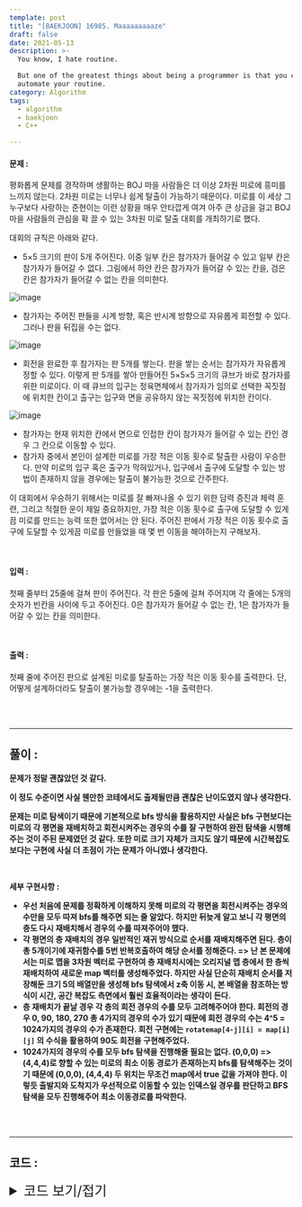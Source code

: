 ```yaml
---
template: post
title: "[BAEKJOON] 16985. Maaaaaaaaaze"
draft: false
date: 2021-05-13
description: >-
  You know, I hate routine.

  But one of the greatest things about being a programmer is that you can
  automate your routine.
category: Algorithm
tags:
  - algorithm
  - baekjoon
  - C++

---
```




#### 문제 : 

평화롭게 문제를 경작하며 생활하는 BOJ 마을 사람들은 더 이상 2차원 미로에 흥미를 느끼지 않는다. 2차원 미로는 너무나 쉽게 탈출이 가능하기 때문이다. 미로를 이 세상 그 누구보다 사랑하는 준현이는 이런 상황을 매우 안타깝게 여겨 아주 큰 상금을 걸고 BOJ 마을 사람들의 관심을 확 끌 수 있는 3차원 미로 탈출 대회를 개최하기로 했다.

대회의 규칙은 아래와 같다.

- 5×5 크기의 판이 5개 주어진다. 이중 일부 칸은 참가자가 들어갈 수 있고 일부 칸은 참가자가 들어갈 수 없다. 그림에서 하얀 칸은 참가자가 들어갈 수 있는 칸을, 검은 칸은 참가자가 들어갈 수 없는 칸을 의미한다.

![image](https://user-images.githubusercontent.com/57346455/118112063-77185000-b41f-11eb-807b-a2f15ae21c2b.png)

- 참가자는 주어진 판들을 시계 방향, 혹은 반시계 방향으로 자유롭게 회전할 수 있다. 그러나 판을 뒤집을 수는 없다.

![image](https://user-images.githubusercontent.com/57346455/118112134-8dbea700-b41f-11eb-96c0-4fd40efef2d7.png)

- 회전을 완료한 후 참가자는 판 5개를 쌓는다. 판을 쌓는 순서는 참가자가 자유롭게 정할 수 있다. 이렇게 판 5개를 쌓아 만들어진 5×5×5 크기의 큐브가 바로 참가자를 위한 미로이다. 이 때 큐브의 입구는 정육면체에서 참가자가 임의로 선택한 꼭짓점에 위치한 칸이고 출구는 입구와 면을 공유하지 않는 꼭짓점에 위치한 칸이다.

![image](https://user-images.githubusercontent.com/57346455/118112193-a29b3a80-b41f-11eb-8eaf-71bc99257f93.png)

- 참가자는 현재 위치한 칸에서 면으로 인접한 칸이 참가자가 들어갈 수 있는 칸인 경우 그 칸으로 이동할 수 있다.
- 참가자 중에서 본인이 설계한 미로를 가장 적은 이동 횟수로 탈출한 사람이 우승한다. 만약 미로의 입구 혹은 출구가 막혀있거나, 입구에서 출구에 도달할 수 있는 방법이 존재하지 않을 경우에는 탈출이 불가능한 것으로 간주한다.

이 대회에서 우승하기 위해서는 미로를 잘 빠져나올 수 있기 위한 담력 증진과 체력 훈련, 그리고 적절한 운이 제일 중요하지만, 가장 적은 이동 횟수로 출구에 도달할 수 있게끔 미로를 만드는 능력 또한 없어서는 안 된다. 주어진 판에서 가장 적은 이동 횟수로 출구에 도달할 수 있게끔 미로를 만들었을 때 몇 번 이동을 해야하는지 구해보자. 

<br/>

#### 입력 :

첫째 줄부터 25줄에 걸쳐 판이 주어진다. 각 판은 5줄에 걸쳐 주어지며 각 줄에는 5개의 숫자가 빈칸을 사이에 두고 주어진다. 0은 참가자가 들어갈 수 없는 칸, 1은 참가자가 들어갈 수 있는 칸을 의미한다.

<br/>

#### 출력 : 

첫째 줄에 주어진 판으로 설계된 미로를 탈출하는 가장 적은 이동 횟수를 출력한다. 단, 어떻게 설계하더라도 탈출이 불가능할 경우에는 -1을 출력한다.

<br/>

<br/>

___

## 풀이 :

**문제가 정말 괜찮았던 것 같다.**

**이 정도 수준이면 사실 웬만한 코테에서도 출제될만큼 괜찮은 난이도였지 않나 생각한다.**

**문제는 미로 탐색이기 때문에 기본적으로 bfs 방식을 활용하지만 사실은 bfs 구현보다는 미로의 각 평면을 재배치하고 회전시켜주는 경우의 수를 잘 구현하여 완전 탐색을 시행해주는 것이 주된 문제였던 것 같다. 또한 미로 크기 자체가 크지도 않기 때문에 시간복잡도보다는 구현에 사실 더 초점이 가는 문제가 아니였나 생각한다.**

**<br/>**

**세부 구현사항 :** 

- **우선 처음에 문제를 정확하게 이해하지 못해 미로의 각 평면을 회전시켜주는 경우의 수만을 모두 따져 bfs를 해주면 되는 줄 알았다. 하지만 뒤늦게 알고 보니 각 평면의 층도 다시 재배치해서 경우의 수를 따져주어야 했다.**
- **각 평면의 층 재배치의 경우 일반적인 재귀 방식으로 순서를 재배치해주면 된다. 층이 총 5개이기에 재귀함수를 5번 반복호출하여 해당 순서를 정해준다. => 난 본 문제에서는 미로 맵을 3차원 벡터로 구현하여 층 재배치시에는 오리지널 맵 층에서 한 층씩 재배치하여 새로운 map 벡터를 생성해주었다. 하지만 사실 단순히 재배치 순서를 저장해둔 크기 5의 배열만을 생성해 bfs 탐색에서 z축 이동 시, 본 배열을 참조하는 방식이 시간, 공간 복잡도 측면에서 훨씬 효율적이라는 생각이 든다.**
- **층 재배치가 끝날 경우 각 층의 회전 경우의 수를 모두 고려해주어야 한다. 회전의 경우 0, 90, 180, 270 총 4가지의 경우의 수가 있기 때문에 회전 경우의 수는 4^5 = 1024가지의 경우의 수가 존재한다. 회전 구현에는 `rotatemap[4-j][i] = map[i][j]` 의 수식을 활용하여 90도 회전을 구현해주었다.**
- **1024가지의 경우의 수를 모두 bfs 탐색을 진행해줄 필요는 없다. (0,0,0) => (4,4,4)로 향할 수 있는 미로의 최소 이동 경로가 존재하는지 bfs를 탐색해주는 것이기 때문에 (0,0,0), (4,4,4) 두 위치는 무조건 map에서 true 값을 가져야 한다. 이렇듯 출발지와 도착지가 우선적으로 이동할 수 있는 인덱스일 경우를 판단하고 BFS 탐색을 모두 진행해주어 최소 이동경로를 파악한다.**

<br/>

<br/>

---

## 코드 :

<details>
<summary style="cursor:pointer; font-size:1.5rem">
	코드 보기/접기
</summary>

```c++
#include <iostream>
#include <queue>
#include <algorithm>
#include <vector>

#define MAX 100000

using namespace std;
typedef struct Qnode {
    int x, y, z, count;
} Qnode;
vector<vector<vector<bool>>> originmap, map;
bool usedfloor[5];
int di[6] = {0, 1, 0, -1, 0, 0}, dj[6] = {1, 0, -1, 0, 0, 0}, dz[6] = {0, 0, 0, 0, 1, -1};
int minans = MAX;

void bfs3D() {
    queue<Qnode> q;
    bool visit[5][5][5]{false};
    q.push(Qnode{0, 0, 0, 0});

    while (!q.empty()) {
        int curx = q.front().x, cury = q.front().y, curz = q.front().z, curcnt = q.front().count;
        q.pop();
        if (curx == 4 && cury == 4 && curz == 4) {
            minans = min(minans, curcnt);
            return;
        }
        if (visit[curx][cury][curz]) continue;
        visit[curx][cury][curz] = true;

        for (int k = 0; k < 6; k++) {
            int cmpx = curx + di[k], cmpy = cury + dj[k], cmpz = curz + dz[k];
            if (cmpx < 0 || cmpx >= 5 || cmpy < 0 || cmpy >= 5 || cmpz < 0 || cmpz >= 5) continue;
            if (!map[cmpx][cmpy][cmpz]) continue;
            q.push(Qnode{cmpx, cmpy, cmpz, curcnt + 1});
        }
    }
}

void rotateEachPlane(int curplane) {
    if (curplane == 5) {
        if (map[0][0][0] && map[4][4][4]) bfs3D();
        return;
    }

    for (int i = 0; i < 4; i++) {
        rotateEachPlane(curplane + 1);
        bool cmpplane[5][5];

        for (int i = 0; i < 5; i++)
            for (int j = 0; j < 5; j++)
                cmpplane[4 - j][i] = map[curplane][i][j];

        for (int i = 0; i < 5; i++)
            for (int j = 0; j < 5; j++)
                map[curplane][i][j] = cmpplane[i][j];
    }
}

void stackPlanes(int curfloor) {
    if (curfloor == 5) {
        rotateEachPlane(0);
        return;
    }

    for (int i = 0; i < 5; i++)
        if (!usedfloor[i]) {
            usedfloor[i] = true;
            map[curfloor] = originmap[i];
            stackPlanes(curfloor + 1);
            usedfloor[i] = false;
        }
}

int main() {
    bool input;
    originmap.resize(5);
    map.resize(5);
    for (int i = 0; i < 5; i++) {
        originmap[i].resize(5);
        for (int j = 0; j < 5; j++) {
            originmap[i][j].resize(5);
            for (int k = 0; k < 5; k++) {
                cin >> input;
                originmap[i][j][k] = input;
            }
        }
    }

    stackPlanes(0);
    cout << ((minans == MAX) ? -1 : minans) << '\n';
    return 0;
}
```

</details>
<br/>

<br/>

